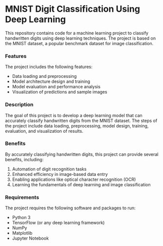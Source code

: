 # MNIST Digit Classification Using Deep Learning
This repository contains code for a machine learning project to classify handwritten digits using deep learning techniques. The project is based on the MNIST dataset, a popular benchmark dataset for image classification.

### Features
The project includes the following features:

* Data loading and preprocessing
* Model architecture design and training
* Model evaluation and performance analysis
* Visualization of predictions and sample images
### Description
The goal of this project is to develop a deep learning model that can accurately classify handwritten digits from the MNIST dataset. The steps of the project include data loading, preprocessing, model design, training, evaluation, and visualization of results.

### Benefits
By accurately classifying handwritten digits, this project can provide several benefits, including:

1. Automation of digit recognition tasks
2. Enhanced efficiency in image-based data entry
3. Enabling applications like optical character recognition (OCR)
4. Learning the fundamentals of deep learning and image classification

### Requirements
The project requires the following software and packages to run:

* Python 3
* TensorFlow (or any deep learning framework)
* NumPy
* Matplotlib
* Jupyter Notebook
